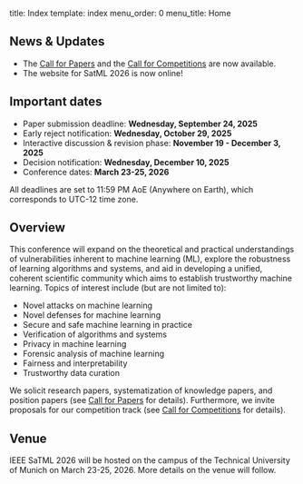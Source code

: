 title: Index
template: index
menu_order: 0
menu_title: Home

## News & Updates

- The [Call for Papers](/call-for-papers) and the [Call for Competitions](/call-for-competitions) are now available.
- The website for SatML 2026 is now online!

<!-- - The program for SaTML 2025 is <a href="program">now available</a>. We are looking forward to 3 days packed with secure and trustworthy learning. -->
<!-- - The list of accepted papers for SaTML 2025 is <a href="accepted-papers">now available</a>. Congratulations to all authors! -->
<!-- - We are offering travel scholarships for students and postdocs, thanks to generous sponsor support. <a href="scholarships">Learn more</a>. -->
<!-- - The <a href="https://eventsignup.ku.dk/ieeesatml2025/conference">registration page</a> for SaTML 2025 is now open!  -->

## Important dates

- Paper submission deadline: **Wednesday, September 24, 2025**
- Early reject notification: **Wednesday, October 29, 2025**
- Interactive discussion & revision phase: **November 19 - December 3, 2025**
- Decision notification: **Wednesday, December 10, 2025**
- Conference dates: **March 23-25, 2026**

All deadlines are set to 11:59 PM AoE (Anywhere on Earth), which corresponds to UTC-12 time zone.

<!-- 
## Keynotes 

We are excited to have the following keynote speakers in the SATML 2025 program. For more details about each talk, please visit the <a href="keynotes">keynotes page</a>.

<style>
.keynotes img {
  width: 80%;
  max-width: 240px !important;
  border-radius: 50%;
  padding: 20px;
} 
</style>

<div class="columns keynotes has-text-centered">
  <div class="column">
    <img src="images/speakers/michael.jpg">
    <br><a href="keynotes/#keynote1"><b>Michael Veale</b></a>
    <br>University College London
  </div>
  <div class="column">
    <img src="images/speakers/kamalika2.jpg">
    <br><a href="keynotes/#keynote2"><b>Kamalika Chaudhuri</b></a>
    <br>University of California San Diego
  </div>
    <div class="column">
    <img src="images/speakers/matt.jpg">    
    <br><a href="keynotes/#keynote3"><b>Matt Turek</b></a>
    <br>Defense Advanced Research Agency
  </div>
</div>
-->

## Overview

This conference will expand on the theoretical and practical understandings of vulnerabilities inherent to machine learning (ML), explore the robustness of learning algorithms and systems, and aid in developing a unified, coherent scientific community which aims to establish trustworthy machine learning. Topics of interest include (but are not limited to):

- Novel attacks on machine learning
- Novel defenses for machine learning
- Secure and safe machine learning in practice
- Verification of algorithms and systems
- Privacy in machine learning
- Forensic analysis of machine learning
- Fairness and interpretability
- Trustworthy data curation

We solicit research papers, systematization of knowledge papers, and position papers (see [Call for Papers](/call-for-papers) for details). Furthermore, we invite proposals for our competition track (see [Call for Competitions](/call-for-competitions) for details).

## Venue

IEEE SaTML 2026 will be hosted on the campus of the Technical University of Munich on March 23-25, 2026. More details on the venue will follow.

<!-- 
## Sponsors and Supporters

<div class="pt-4 columns is-vcentered is-centered">
  <div class="column is-one-third">
    <a href="https://novonordiskfonden.dk/en/">
      <img src="images/sponsors/nnf.png" width="70%" alt="Novo Nordisk Foundation">
    </a>
  </div>
  <div class="column is-one-third">
    <a href="https://www.ddsa.dk/">
      <img src="images/sponsors/ddsa.png" width="100%" alt="Danish Data Science Academy">
    </a>
  </div>
</div>

<div class="columns is-vcentered is-centered">
  <div class="column is-one-third">
    <a href="https://www.aicentre.dk">
      <img src="images/sponsors/pcai.png" width="80%" alt="Pioneer Center for Artificial Intelligence" style="margin-bottom: 10px;">
    </a>
  </div>
  <div class="column is-one-third">
    <a href="https://casa.rub.de/en/">
      <img src="images/sponsors/casa.png" width="70%" alt="Cluster of Excellence for Cyber Security in the Age of Large-Scale Adversaries">
    </a>
  </div>
  <div class="column is-one-third">
    <a href="https://www.bifold.berlin/">
      <img src="images/sponsors/bifold.png" width="95%" alt="Berlin Institute for the Foundations of Learning and Data" style="margin-top: -20px;">
    </a>
  </div>
</div>
-->